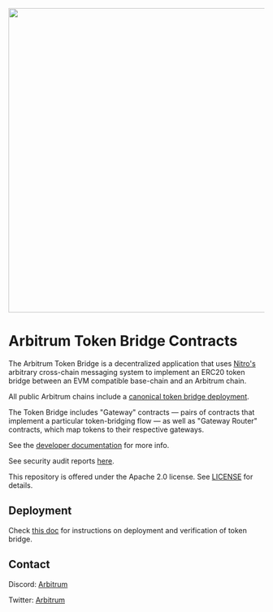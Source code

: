 <p align="center"><img src="docs/assets/arbitrum_horizontal_logo.png" width="600"></p>

# Arbitrum Token Bridge Contracts

The Arbitrum Token Bridge is a decentralized application that uses [Nitro's](https://github.com/OffchainLabs/nitro) arbitrary cross-chain messaging system to implement an ERC20 token bridge between an EVM compatible base-chain and an Arbitrum chain.

All public Arbitrum chains include a [canonical token bridge deployment](https://developer.arbitrum.io/useful-addresses#token-bridge).

The Token Bridge includes "Gateway" contracts — pairs of contracts that implement a particular token-bridging flow — as well as "Gateway Router" contracts, which map tokens to their respective gateways.

See the [developer documentation](https://developer.arbitrum.io/asset-bridging) for more info.

See security audit reports [here](./audits).

This repository is offered under the Apache 2.0 license. See [LICENSE](https://github.com/OffchainLabs/token-bridge-contracts/blob/main/LICENSE) for details.

## Deployment
Check [this doc](./docs/deployment.md) for instructions on deployment and verification of token bridge.

## Contact

Discord: [Arbitrum](https://discord.com/invite/5KE54JwyTs)

Twitter: [Arbitrum](https://twitter.com/arbitrum)
